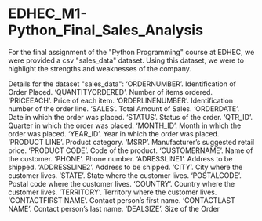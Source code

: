 # EDHEC_M1-Python_Final_Sales_Analysis

For the final assignment of the "Python Programming" course at EDHEC, we were provided a csv "sales_data" dataset. Using this dataset, we were to highlight the strengths and weaknesses of the company.

Details for the dataset "sales_data":
‘ORDERNUMBER’. Identification of Order Placed.
‘QUANTITYORDERED’. Number of items ordered.
‘PRICEEACH’. Price of each item.
‘ORDERLINENUMBER’. Identification number of the order line.
‘SALES’. Total Amount of Sales.
‘ORDERDATE’. Date in which the order was placed.
‘STATUS’. Status of the order.
‘QTR_ID’. Quarter in which the order was placed.
‘MONTH_ID’. Month in which the order was placed.
‘YEAR_ID’. Year in which the order was placed.
‘PRODUCT LINE’. Product category.
‘MSRP’. Manufacturer’s suggested retail price.
‘PRODUCT CODE’. Code of the product.
‘CUSTOMERNAME’. Name of the customer.
‘PHONE’. Phone number.
‘ADRESSLINE1’. Address to be shipped.
‘ADDRESSLINE2’. Address to be shipped.
‘CITY’. City where the customer lives.
‘STATE’. State where the customer lives.
‘POSTALCODE’. Postal code where the customer lives.
‘COUNTRY’. Country where the customer lives.
‘TERRITORY’. Territory where the customer lives.
‘CONTACTFIRST NAME’. Contact person’s first name.
‘CONTACTLAST NAME’. Contact person’s last name.
‘DEALSIZE’. Size of the Order
